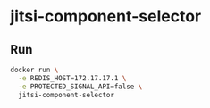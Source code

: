 # jitsi-component-selector

## Run

```bash
docker run \
  -e REDIS_HOST=172.17.17.1 \
  -e PROTECTED_SIGNAL_API=false \
  jitsi-component-selector
```
